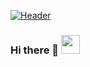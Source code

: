 [![Header](https://raw.githubusercontent.com/MartinHeinz/<OWNER>/<OWNER>/readme_header.png "Header")](https://some-url.dev/)
### Hi there 👋 <img src="https://raw.githubusercontent.com/MartinHeinz/MartinHeinz/master/wave.gif" width="30px">


<!--
**sagar0698/sagar0698** is a ✨ _special_ ✨ repository because its `README.md` (this file) appears on your GitHub profile.

Here are some ideas to get you started:

- 🔭 I’m currently working on ...
- 🌱 I’m currently learning ...
- 👯 I’m looking to collaborate on ...
- 🤔 I’m looking for help with ...
- 💬 Ask me about ...
- 📫 How to reach me: ...
- 😄 Pronouns: ...
- ⚡ Fun fact: ...
-->
